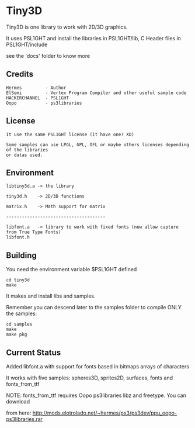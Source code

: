 Tiny3D
======

Tiny3D is one library to work with 2D/3D graphics.

It uses PSL1GHT and install the libraries in PSL1GHT/lib, C Header files
in PSL1GHT/include

see the 'docs' folder to know more

Credits
-------

    Hermes         - Author
    ElSemi         - Vertex Program Compiler and other useful sample code
    HACKERCHANNEL  - PSL1GHT
    Oopo           - ps3libraries

License
-------
    
    It use the same PSL1GHT license (it have one? XD)
    
    Some samples can use LPGL, GPL, OFL or maybe others licenses depending of the libraries 
    or datas used. 

Environment
-----------

    libtiny3d.a -> the library
    
    tiny3d.h    -> 2D/3D functions

    matrix.h    -> Math support for matrix

    --------------------------------------

    libfont.a   -> library to work with fixed fonts (now allow capture from True Type Fonts)
    libfont.h   


Building
--------

You need the environment variable $PSL1GHT defined

    cd tiny3d
    make
    
It makes and install libs and samples.

Remember you can descend later to the samples folder to compile ONLY the samples:

    cd samples
    make
    make pkg

Current Status
--------------

Added libfont.a with support for fonts based in bitmaps arrays of characters

It works with five samples: spheres3D, sprites2D, surfaces, fonts and fonts_from_ttf

NOTE: fonts_from_ttf requires Oopo ps3libraries libz and freetype. You can download

from here: http://mods.elotrolado.net/~hermes/ps3/ps3dev/ppu_oopo-ps3libraries.rar

